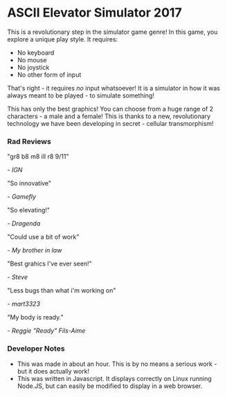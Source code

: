 ASCII Elevator Simulator 2017
=============================

This is a revolutionary step in the simulator game genre!
In this game, you explore a unique play style. It requires:
 * No keyboard
 * No mouse
 * No joystick
 * No other form of input

That's right - it requires *no* input whatsoever! It is a simulator in how it was always meant to be played - to simulate something!

This has only the best graphics! You can choose from a huge range of 2 characters - a male and a female! This is thanks to a new, revolutionary technology we have been developing in secret - cellular transmorphism!

### Rad Reviews

"gr8 b8 m8 ill r8 9/11"

  *\- IGN*

"So innovative"

  *\- Gamefly*

"So elevating!"

  *\- Dragenda*

"Could use a bit of work"

  *\- My brother in law*

"Best grahics I've ever seen!"

  *\- Steve*

"Less bugs than what i'm working on"

  *\- mart3323*

"My body is ready."

  *\- Reggie "Ready" Fils-Aime*


### Developer Notes
 *  This was made in about an hour. This is by no means a serious work - but it does actually work!
 * This was written in Javascript. It displays correctly on Linux running Node.JS, but can easily be modified to display in a web browser.
